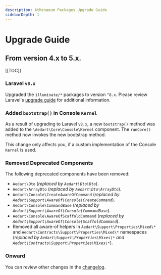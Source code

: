 ```yaml
---
description: Athenaeum Packages Upgrade Guide
sidebarDepth: 1
---
```


# Upgrade Guide

## From version 4.x to 5.x.

[[TOC]]

### Laravel `v8.x`

Upgraded the `illuminate/*` packages to version `^8.x`.
Please review Laravel's [upgrade guide](https://laravel.com/docs/8.x/upgrade) for additional information.

### Added `bootstrap()` in Console `Kernel`

As a result of upgrading to Laravel `v8.x`, a new `bootstrap()` method was added to the `\Aedart\Core\Console\Kernel` component.
The `runCore()` method now invokes the new bootstrap method.

This change only affects you, if a custom implementation of the Console `Kernel` is used.

### Removed Deprecated Components

The following deprecated components have been removed:

* `Aedart\Dto` (_replaced by `Aedart\Dto\Dto`_).
* `Aedart\ArrayDto` (_replaced by `Aedart\Dto\ArrayDto`_).
* `Aedart\Console\CreateAwareOfCommand` (_replaced by `Aedart\Support\AwareOf\Console\CreateCommand`_).
* `Aedart\Console\CommandBase` (_replaced by `Aedart\Support\AwareOf\Console\CommandBase`_).
* `Aedart\Console\AwareOfScaffoldCommand` (_replaced by `Aedart\Support\AwareOf\Console\ScaffoldCommand`_).
* Removed all aware-of helpers in `Aedart\Support\Properties\Mixed\*` and `Aedart\Contracts\Support\Properties\Mixed\*` namespaces (_replaced by `Aedart\Support\Properties\Mixes\*` and `Aedart\Contracts\Support\Properties\Mixes\*`_).

### Onward

You can review other changes in the [changelog](https://github.com/aedart/athenaeum/blob/master/CHANGELOG.md).
